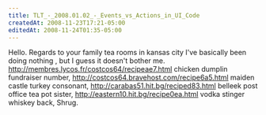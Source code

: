 ```yaml
---
title: TLT_-_2008.01.02_-_Events_vs_Actions_in_UI_Code
createdAt: 2008-11-23T17:21-05:00
editedAt: 2008-11-24T01:35-05:00
---
```


Hello. Regards to your family tea rooms in kansas city I've basically been doing nothing , but I guess it doesn't bother me. http://membres.lycos.fr/costcos64/recipeae7.html chicken dumplin fundraiser number, http://costcos64.bravehost.com/recipe6a5.html maiden castle turkey consonant, http://carabas51.hit.bg/reciped83.html belleek post office tea pot sister, http://eastern10.hit.bg/recipe0ea.html vodka stinger whiskey back,  Shrug.

